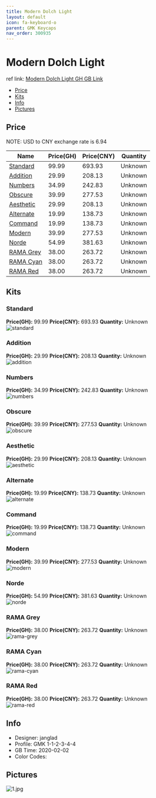 ```yaml
---
title: Modern Dolch Light 
layout: default
icon: fa-keyboard-o
parent: GMK Keycaps
nav_order: 300935
---
```


# Modern Dolch Light 

ref link: [Modern Dolch Light GH GB Link](https://geekhack.org/index.php?topic=104498.0)  
* [Price](#price)  
* [Kits](#kits)  
* [Info](#info)  
* [Pictures](#pictures)  


## Price  
NOTE: USD to CNY exchange rate is 6.94

| Name          | Price(GH)    |  Price(CNY) | Quantity |
| ------------- | ------------ |  ---------- | -------- |
|[Standard](#standard)|99.99|693.93|Unknown|
|[Addition](#addition)|29.99|208.13|Unknown|
|[Numbers](#numbers)|34.99|242.83|Unknown|
|[Obscure](#obscure)|39.99|277.53|Unknown|
|[Aesthetic](#aesthetic)|29.99|208.13|Unknown|
|[Alternate](#alternate)|19.99|138.73|Unknown|
|[Command](#command)|19.99|138.73|Unknown|
|[Modern](#modern)|39.99|277.53|Unknown|
|[Norde](#norde)|54.99|381.63|Unknown|
|[RAMA Grey](#rama-grey)|38.00|263.72|Unknown|
|[RAMA Cyan](#rama-cyan)|38.00|263.72|Unknown|
|[RAMA Red](#rama-red)|38.00|263.72|Unknown|


## Kits  
### Standard  
**Price(GH):** 99.99    **Price(CNY):** 693.93    **Quantity:** Unknown  
<img src="{{ 'assets/images/gmk-keycaps/moderndolchlight/kits_pics/standard.jpg' | relative_url }}" alt="standard" class="image featured">

### Addition  
**Price(GH):** 29.99    **Price(CNY):** 208.13    **Quantity:** Unknown  
<img src="{{ 'assets/images/gmk-keycaps/moderndolchlight/kits_pics/addition.jpg' | relative_url }}" alt="addition" class="image featured">

### Numbers  
**Price(GH):** 34.99    **Price(CNY):** 242.83    **Quantity:** Unknown  
<img src="{{ 'assets/images/gmk-keycaps/moderndolchlight/kits_pics/numbers.jpg' | relative_url }}" alt="numbers" class="image featured">

### Obscure  
**Price(GH):** 39.99    **Price(CNY):** 277.53    **Quantity:** Unknown  
<img src="{{ 'assets/images/gmk-keycaps/moderndolchlight/kits_pics/obscure.jpg' | relative_url }}" alt="obscure" class="image featured">

### Aesthetic  
**Price(GH):** 29.99    **Price(CNY):** 208.13    **Quantity:** Unknown  
<img src="{{ 'assets/images/gmk-keycaps/moderndolchlight/kits_pics/aesthetic.jpg' | relative_url }}" alt="aesthetic" class="image featured">

### Alternate  
**Price(GH):** 19.99    **Price(CNY):** 138.73    **Quantity:** Unknown  
<img src="{{ 'assets/images/gmk-keycaps/moderndolchlight/kits_pics/alternate.jpg' | relative_url }}" alt="alternate" class="image featured">

### Command  
**Price(GH):** 19.99    **Price(CNY):** 138.73    **Quantity:** Unknown  
<img src="{{ 'assets/images/gmk-keycaps/moderndolchlight/kits_pics/command.jpg' | relative_url }}" alt="command" class="image featured">

### Modern  
**Price(GH):** 39.99    **Price(CNY):** 277.53    **Quantity:** Unknown  
<img src="{{ 'assets/images/gmk-keycaps/moderndolchlight/kits_pics/modern.jpg' | relative_url }}" alt="modern" class="image featured">

### Norde  
**Price(GH):** 54.99    **Price(CNY):** 381.63    **Quantity:** Unknown  
<img src="{{ 'assets/images/gmk-keycaps/moderndolchlight/kits_pics/norde.jpg' | relative_url }}" alt="norde" class="image featured">

### RAMA Grey  
**Price(GH):** 38.00    **Price(CNY):** 263.72    **Quantity:** Unknown  
<img src="{{ 'assets/images/gmk-keycaps/moderndolchlight/kits_pics/rama-grey.png' | relative_url }}" alt="rama-grey" class="image featured">

### RAMA Cyan  
**Price(GH):** 38.00    **Price(CNY):** 263.72    **Quantity:** Unknown  
<img src="{{ 'assets/images/gmk-keycaps/moderndolchlight/kits_pics/rama-cyan.png' | relative_url }}" alt="rama-cyan" class="image featured">

### RAMA Red  
**Price(GH):** 38.00    **Price(CNY):** 263.72    **Quantity:** Unknown  
<img src="{{ 'assets/images/gmk-keycaps/moderndolchlight/kits_pics/rama-red.png' | relative_url }}" alt="rama-red" class="image featured">


## Info  
* Designer: janglad  
* Profile: GMK 1-1-2-3-4-4  
* GB Time: 2020-02-02  
* Color Codes:  


## Pictures  
<img src="{{ 'assets/images/gmk-keycaps/moderndolchlight/rendering_pics/1.jpg' | relative_url }}" alt="1.jpg" class="image featured">
